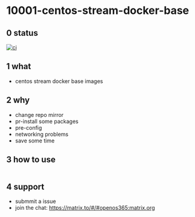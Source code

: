 # 10001-centos-stream-docker-base

## 0 status

[![ci](https://github.com/archlinux365/10001-centos-stream-docker-base/actions/workflows/ci.yml/badge.svg)](https://github.com/archlinux365/10001-centos-stream-docker-base/actions/workflows/ci.yml)

## 1 what

* centos stream docker base images

## 2 why

* change repo mirror
* pr-install some packages
* pre-config
* networking problems
* save some time

## 3 how to use

```

```

## 4 support

* submmit a issue
* join the chat: https://matrix.to/#/#openos365:matrix.org
